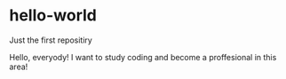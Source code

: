 # hello-world
Just the first repositiry

Hello, everyody!
I want to study coding and become a proffesional in this area!

